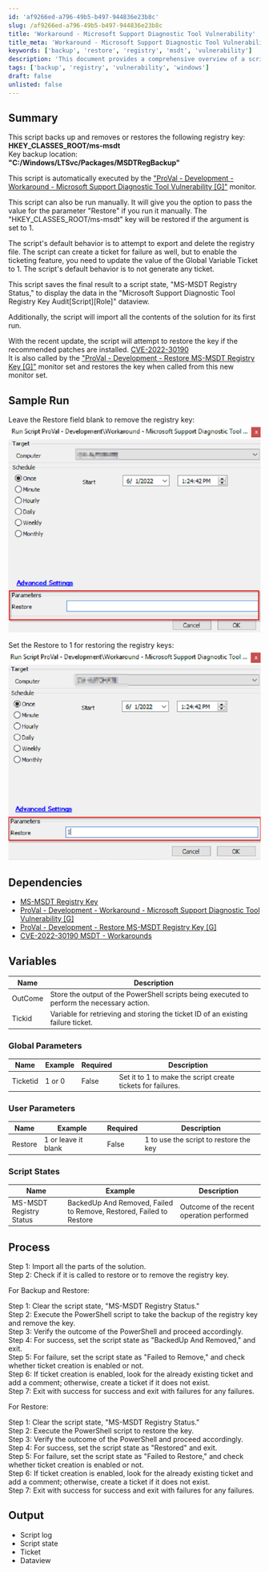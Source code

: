 ```yaml
---
id: 'af9266ed-a796-49b5-b497-944836e23b8c'
slug: /af9266ed-a796-49b5-b497-944836e23b8c
title: 'Workaround - Microsoft Support Diagnostic Tool Vulnerability'
title_meta: 'Workaround - Microsoft Support Diagnostic Tool Vulnerability'
keywords: ['backup', 'restore', 'registry', 'msdt', 'vulnerability']
description: 'This document provides a comprehensive overview of a script designed to back up, remove, or restore the HKEY_CLASSES_ROOT/ms-msdt registry key. It details the script’s execution, parameters, dependencies, process, and expected output, including ticketing features for failure management.'
tags: ['backup', 'registry', 'vulnerability', 'windows']
draft: false
unlisted: false
---
```


## Summary

This script backs up and removes or restores the following registry key:  
**HKEY_CLASSES_ROOT/ms-msdt**  
Key backup location:  
**"C:/Windows/LTSvc/Packages/MSDTRegBackup"**

This script is automatically executed by the ["ProVal - Development - Workaround - Microsoft Support Diagnostic Tool Vulnerability [G]"](/docs/74e11590-49e4-445b-a380-18d2914f9f3f) monitor.  

This script can also be run manually. It will give you the option to pass the value for the parameter "Restore" if you run it manually. The "HKEY_CLASSES_ROOT/ms-msdt" key will be restored if the argument is set to 1.  

The script's default behavior is to attempt to export and delete the registry file. The script can create a ticket for failure as well, but to enable the ticketing feature, you need to update the value of the Global Variable Ticket to 1. The script's default behavior is to not generate any ticket.  

This script saves the final result to a script state, "MS-MSDT Registry Status," to display the data in the "Microsoft Support Diagnostic Tool Registry Key Audit[Script][Role]" dataview.  

Additionally, the script will import all the contents of the solution for its first run.  

With the recent update, the script will attempt to restore the key if the recommended patches are installed. [CVE-2022-30190](https://msrc.microsoft.com/update-guide/en-US/vulnerability/CVE-2022-30190)  
It is also called by the ["ProVal - Development - Restore MS-MSDT Registry Key [G]"](/docs/e711d3f6-7a23-42da-8d60-400318c8b725) monitor set and restores the key when called from this new monitor set.

## Sample Run

Leave the Restore field blank to remove the registry key:  
![Leave the Restore field blank](../../../static/img/Workaround---Microsoft-Support-Diagnostic-Tool-Vulnerability/image_1.png)  

Set the Restore to 1 for restoring the registry keys:  
![Set the Restore to 1](../../../static/img/Workaround---Microsoft-Support-Diagnostic-Tool-Vulnerability/image_2.png)  

## Dependencies

- [MS-MSDT Registry Key](/docs/174939f4-d7d5-4c92-9813-308db2c2b0c3)
- [ProVal - Development - Workaround - Microsoft Support Diagnostic Tool Vulnerability [G]](/docs/74e11590-49e4-445b-a380-18d2914f9f3f)
- [ProVal - Development - Restore MS-MSDT Registry Key [G]](/docs/e711d3f6-7a23-42da-8d60-400318c8b725)
- [CVE-2022-30190 MSDT - Workarounds](/docs/7736f421-bfd6-41c0-ba75-5eba3bc82f78)

## Variables

| Name    | Description                                                                 |
|---------|-----------------------------------------------------------------------------|
| OutCome | Store the output of the PowerShell scripts being executed to perform the necessary action. |
| Tickid  | Variable for retrieving and storing the ticket ID of an existing failure ticket. |

### Global Parameters

| Name     | Example | Required | Description                                          |
|----------|---------|----------|------------------------------------------------------|
| Ticketid | 1 or 0  | False    | Set it to 1 to make the script create tickets for failures. |

### User Parameters

| Name     | Example               | Required | Description                          |
|----------|-----------------------|----------|--------------------------------------|
| Restore  | 1 or leave it blank   | False    | 1 to use the script to restore the key |

### Script States

| Name                        | Example                                     | Description                          |
|-----------------------------|---------------------------------------------|--------------------------------------|
| MS-MSDT Registry Status     | BackedUp And Removed, Failed to Remove, Restored, Failed to Restore | Outcome of the recent operation performed |

## Process

Step 1: Import all the parts of the solution.  
Step 2: Check if it is called to restore or to remove the registry key.  

For Backup and Restore:

Step 1: Clear the script state, "MS-MSDT Registry Status."  
Step 2: Execute the PowerShell script to take the backup of the registry key and remove the key.  
Step 3: Verify the outcome of the PowerShell and proceed accordingly.  
Step 4: For success, set the script state as "BackedUp And Removed," and exit.  
Step 5: For failure, set the script state as "Failed to Remove," and check whether ticket creation is enabled or not.  
Step 6: If ticket creation is enabled, look for the already existing ticket and add a comment; otherwise, create a ticket if it does not exist.  
Step 7: Exit with success for success and exit with failures for any failures.  

For Restore:

Step 1: Clear the script state, "MS-MSDT Registry Status."  
Step 2: Execute the PowerShell script to restore the key.  
Step 3: Verify the outcome of the PowerShell and proceed accordingly.  
Step 4: For success, set the script state as "Restored" and exit.  
Step 5: For failure, set the script state as "Failed to Restore," and check whether ticket creation is enabled or not.  
Step 6: If ticket creation is enabled, look for the already existing ticket and add a comment; otherwise, create a ticket if it does not exist.  
Step 7: Exit with success for success and exit with failures for any failures.  

## Output

- Script log
- Script state
- Ticket
- Dataview


